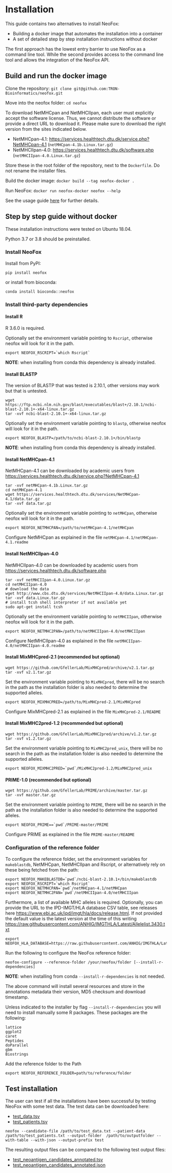 # Installation

This guide contains two alternatives to install NeoFox:
- Building a docker image that automates the installation into a container
- A set of detailed step by step installation instructions without docker

The first approach has the lowest entry barrier to use NeoFox as a command line tool.
While the second provides access to the command line tool and allows the integration of the NeoFox API.

## Build and run the docker image

Clone the repository: `git clone git@github.com:TRON-Bioinformatics/neofox.git`

Move into the neofox folder: `cd neofox`

To download NetMHCpan and NetMHCIIpan, each user must explicitly accept the software license. Thus, we cannot
distribute the software or provide a direct URL to download it. Please make sure to download the right version from 
the sites indicated below.

- NetMHCpan-4.1: https://services.healthtech.dtu.dk/service.php?NetMHCpan-4.1 (`netMHCpan-4.1b.Linux.tar.gz`)
- NetMHCIIpan-4.0: https://services.healthtech.dtu.dk/software.php (`netMHCIIpan-4.0.Linux.tar.gz`)

Store these in the root folder of the repository, next to the `Dockerfile`. Do not rename the installer files.

Build the docker image: `docker build --tag neofox-docker .`

Run NeoFox: `docker run neofox-docker neofox --help`

See the usage guide [here](03_03_usage.md) for further details.


## Step by step guide without docker

These installation instructions were tested on Ubuntu 18.04.

Python 3.7 or 3.8 should be preinstalled.

### Install NeoFox

Install from PyPI:
```
pip install neofox
```

or install from bioconda:
```
conda install bioconda::neofox
```

### Install third-party dependencies


#### Install R

R 3.6.0 is required.

Optionally set the environment variable pointing to `Rscript`, otherwise neofox will look for it in the path.
```
export NEOFOX_RSCRIPT=`which Rscript`
```

**NOTE**: when installing from conda this dependency is already installed.

#### Install BLASTP

The version of BLASTP that was tested is 2.10.1, other versions may work but that is untested.
```
wget https://ftp.ncbi.nlm.nih.gov/blast/executables/blast+/2.10.1/ncbi-blast-2.10.1+-x64-linux.tar.gz
tar -xvf ncbi-blast-2.10.1+-x64-linux.tar.gz
```

Optionally set the environment variable pointing to `blastp`, otherwise neofox will look for it in the path.
```
export NEOFOX_BLASTP=/path/to/ncbi-blast-2.10.1+/bin/blastp
```

**NOTE**: when installing from conda this dependency is already installed.

#### Install NetMHCpan-4.1

NetMHCpan-4.1 can be downloaded by academic users from https://services.healthtech.dtu.dk/service.php?NetMHCpan-4.1

```
tar -xvf netMHCpan-4.1b.Linux.tar.gz
cd netMHCpan-4.1
wget https://services.healthtech.dtu.dk/services/NetMHCpan-4.1/data.tar.gz
tar -xvf data.tar.gz
```

Optionally set the environment variable pointing to `netMHCpan`, otherwise neofox will look for it in the path.
```
export NEOFOX_NETMHCPAN=/path/to/netMHCpan-4.1/netMHCpan
```

Configure NetMHCpan as explained in the file `netMHCpan-4.1/netMHCpan-4.1.readme`


#### Install NetMHCIIpan-4.0

NetMHCIIpan-4.0 can be downloaded by academic users from https://services.healthtech.dtu.dk/software.php

```
tar -xvf netMHCIIpan-4.0.Linux.tar.gz
cd netMHCIIpan-4.0
# download the data
wget http://www.cbs.dtu.dk/services/NetMHCIIpan-4.0/data.Linux.tar.gz
tar -xvf data.Linux.tar.gz
# install tcsh shell interpreter if not available yet
sudo apt-get install tcsh
```

Optionally set the environment variable pointing to `netMHCIIpan`, otherwise neofox will look for it in the path.
```
export NEOFOX_NETMHC2PAN=/path/to/netMHCIIpan-4.0/netMHCIIpan
```

Configure NetMHCIIpan-4.0 as explained in the file `netMHCIIpan-4.0/netMHCIIpan-4.0.readme`
         

#### Install MixMHCpred-2.1 (recommended but optional)

```
wget https://github.com/GfellerLab/MixMHCpred/archive/v2.1.tar.gz
tar -xvf v2.1.tar.gz
```

Set the environment variable pointing to `MixMHCpred`, there will be no search in the path as the installation folder
is also needed to determine the supported alleles.
```
export NEOFOX_MIXMHCPRED=/path/to/MixMHCpred-2.1/MixMHCpred
```

Configure MixMHCpred-2.1 as explained in the file `MixMHCpred-2.1/README`

#### Install MixMHC2pred-1.2 (recommended but optional)

```
wget https://github.com/GfellerLab/MixMHC2pred/archive/v1.2.tar.gz
tar -xvf v1.2.tar.gz
```

Set the environment variable pointing to `MixMHC2pred_unix`, there will be no search in the path as the installation 
folder is also needed to determine the supported alleles.
```
export NEOFOX_MIXMHC2PRED=`pwd`/MixMHC2pred-1.2/MixMHC2pred_unix
```

#### PRIME-1.0 (recommended but optional)

```
wget https://github.com/GfellerLab/PRIME/archive/master.tar.gz
tar -xvf master.tar.gz
```

Set the environment variable pointing to `PRIME`, there will be no search in the path as the installation folder
is also needed to determine the supported alleles.
```
export NEOFOX_PRIME==`pwd`/PRIME-master/PRIME
```

Configure PRIME as explained in the file `PRIME-master/README`

### Configuration of the reference folder 

To configure the reference folder, set the environment variables for `makeblastdb`, NetMHCpan, NetMHCIIpan and Rscript,
 or alternatively rely on these being fetched from the path:

```
export NEOFOX_MAKEBLASTDB=`pwd`/ncbi-blast-2.10.1+/bin/makeblastdb
export NEOFOX_RSCRIPT=`which Rscript`
export NEOFOX_NETMHCPAN=`pwd`/netMHCpan-4.1/netMHCpan
export NEOFOX_NETMHC2PAN=`pwd`/netMHCIIpan-4.0/netMHCIIpan
```

Furthermore, a list of available MHC alleles is required. Optionally, you can provide the URL to the IPD-IMGT/HLA database CSV table, see releases here https://www.ebi.ac.uk/ipd/imgt/hla/docs/release.html. 
If not provided the default value is the latest version at the time of this writing https://raw.githubusercontent.com/ANHIG/IMGTHLA/Latest/Allelelist.3430.txt

```
export NEOFOX_HLA_DATABASE=https://raw.githubusercontent.com/ANHIG/IMGTHLA/Latest/Allelelist.3430.txt
```

Run the following to configure the NeoFox reference folder:
```
neofox-configure --reference-folder /your/neofox/folder [--install-r-dependencies]
```

**NOTE**: when installing from conda `--install-r-dependencies` is not needed. 

The above command will install several resources and store in the annotations metadata their version, MD5 checksum and 
download timestamp.

Unless indicated to the installer by flag `--install-r-dependencies` you will need to install manually some R packages. These packages are the following:
```
lattice
ggplot2
caret
Peptides
doParallel
gbm
Biostrings
```

Add the reference folder to the Path
```
export NEOFOX_REFERENCE_FOLDER=path/to/reference/folder
```

## Test installation   

The user can test if all the installations have been successful by testing NeoFox with some test data. 
The test data can be downloaded here:

* [test_data.tsv](_static/test_data.tsv)
* [test_patients.tsv](_static/test_patients.tsv)

````commandline
neofox --candidate-file /path/to/test_data.txt --patient-data /path/to/test_patients.txt --output-folder  /path/to/outputfolder --with-table --with-json --output-prefix test
````

The resulting output files can be compared to the following test output files:

* [test_neoantigen_candidates_annotated.tsv](_static/test_neoantigen_candidates_annotated.tsv)
* [test_neoantigen_candidates_annotated.json](_static/test_neoantigen_candidates_annotated.json)

